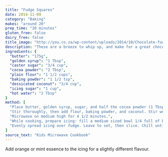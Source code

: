 ```yaml
---
title: "Fudge Squares"
date: 2014-11-09
category: "Baking"
makes: "around 20"
prep_time: "20 minutes"
gluten_free: false
dairy_free: false
title_image: "http://you.co.za/wp-content/uploads/2014/10/Chocolate-fudge-squares.png"
description: "These are a breeze to whip up, and make for a great chocolate afternoon snack"
ingredients: {
  "butter": "175g",
  "golden syrup": "1 Tbsp",
  "caster sugar": "3/4 cup",
  "cocoa powder": "2 Tbsp",
  "plain flour": "1 1/2 cups",
  "baking powder": "1 1/2 tsp",
  "dessicated coconut": "3/4 cup",
  "icing sugar": "1 cup",
  "hot water": "2 Tbsp"
}
method: [
  "Place butter, golden syrup, sugar, and half the cocoa powder (1 Tbsp) into a large mixing bowl. Microwave on medium for 2 1/2 minutes.",
  "Stir thoroughly, then add flour, baking powder, and coconut. Stir well, and press evenly into a 20cm diameter glass dish lined with baking paper.",
  "Microwave on medium high for 4 1/2 minutes.",
  "While cooking, prepare icing: fill a medium sized bowl 1/4 full of boiling water. Place a smaller bowl inside the larger, and sift in icing sugar and remaining cocoa. Pour in hot water and stir until smooth.",
  "Evenly spread icing over fudge. Leave to set, then slice. Chill until cold, then store at room temperature."
]
source_text: "Kids Microwave Cookbook"
---
```

Add orange or mint essence to the icing for a slightly different flavour.
